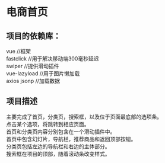 # 电商首页
## 项目的依赖库：  
vue //框架  
fastclick //用于解决移动端300毫秒延迟  
swiper //提供滑动插件  
vue-lazyload //用于图片懒加载  
axios jsonp //加载数据  
## 项目描述 
主要完成了首页，分类页，搜索框，以及位于页面最底部的选项条。  
点击某个选项，将跳转到相应页面。    
首页和分类页内容分别包含在一个滑动插件中。   
首页中包含幻灯片，导航栏，推荐商品和返回顶部按钮。  
分类页包括左边的导航栏和右边的主体部分。  
搜索框在项目的顶部，随着滚动条改变样式。


